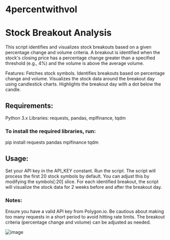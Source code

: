 # 4percentwithvol
# Stock Breakout Analysis
This script identifies and visualizes stock breakouts based on a given percentage change and volume criteria. A breakout is identified when the stock's closing price has a percentage change greater than a specified threshold (e.g., 4%) and the volume is above the average volume.

Features:
Fetches stock symbols.
Identifies breakouts based on percentage change and volume.
Visualizes the stock data around the breakout day using candlestick charts.
Highlights the breakout day with a dot below the candle.


## Requirements:
Python 3.x
Libraries: requests, pandas, mplfinance, tqdm

### To install the required libraries, run:
pip install requests pandas mplfinance tqdm

## Usage:
Set your API key in the API_KEY constant.
Run the script.
The script will process the first 20 stock symbols by default. You can adjust this by modifying the symbols[:20] slice.
For each identified breakout, the script will visualize the stock data for 2 weeks before and after the breakout day.

### Notes:
Ensure you have a valid API key from Polygon.io.
Be cautious about making too many requests in a short period to avoid hitting rate limits.
The breakout criteria (percentage change and volume) can be adjusted as needed.

![image](https://github.com/Neyt/4percentwithvol/assets/6138871/770ed6f5-c501-499f-864d-b3ed81733d22)

